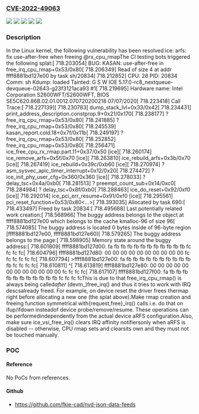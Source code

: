 ### [CVE-2022-49063](https://cve.mitre.org/cgi-bin/cvename.cgi?name=CVE-2022-49063)
![](https://img.shields.io/static/v1?label=Product&message=Linux&color=blue)
![](https://img.shields.io/static/v1?label=Version&message=&color=brightgreen)
![](https://img.shields.io/static/v1?label=Version&message=28bf26724fdb0e02267d19e280d6717ee810a10d%20&color=brightgreen)
![](https://img.shields.io/static/v1?label=Version&message=5.8%20&color=brightgreen)
![](https://img.shields.io/static/v1?label=Vulnerability&message=n%2Fa&color=blue)

### Description

In the Linux kernel, the following vulnerability has been resolved:ice: arfs: fix use-after-free when freeing @rx_cpu_rmapThe CI testing bots triggered the following splat:[  718.203054] BUG: KASAN: use-after-free in free_irq_cpu_rmap+0x53/0x80[  718.206349] Read of size 4 at addr ffff8881bd127e00 by task sh/20834[  718.212852] CPU: 28 PID: 20834 Comm: sh Kdump: loaded Tainted: G S      W IOE     5.17.0-rc8_nextqueue-devqueue-02643-g23f3121aca93 #1[  718.219695] Hardware name: Intel Corporation S2600WFT/S2600WFT, BIOS SE5C620.86B.02.01.0012.070720200218 07/07/2020[  718.223418] Call Trace:[  718.227139][  718.230783]  dump_stack_lvl+0x33/0x42[  718.234431]  print_address_description.constprop.9+0x21/0x170[  718.238177]  ? free_irq_cpu_rmap+0x53/0x80[  718.241885]  ? free_irq_cpu_rmap+0x53/0x80[  718.245539]  kasan_report.cold.18+0x7f/0x11b[  718.249197]  ? free_irq_cpu_rmap+0x53/0x80[  718.252852]  free_irq_cpu_rmap+0x53/0x80[  718.256471]  ice_free_cpu_rx_rmap.part.11+0x37/0x50 [ice][  718.260174]  ice_remove_arfs+0x5f/0x70 [ice][  718.263810]  ice_rebuild_arfs+0x3b/0x70 [ice][  718.267419]  ice_rebuild+0x39c/0xb60 [ice][  718.270974]  ? asm_sysvec_apic_timer_interrupt+0x12/0x20[  718.274472]  ? ice_init_phy_user_cfg+0x360/0x360 [ice][  718.278033]  ? delay_tsc+0x4a/0xb0[  718.281513]  ? preempt_count_sub+0x14/0xc0[  718.284984]  ? delay_tsc+0x8f/0xb0[  718.288463]  ice_do_reset+0x92/0xf0 [ice][  718.292014]  ice_pci_err_resume+0x91/0xf0 [ice][  718.295561]  pci_reset_function+0x53/0x80<...>[  718.393035] Allocated by task 690:[  718.433497] Freed by task 20834:[  718.495688] Last potentially related work creation:[  718.568966] The buggy address belongs to the object at ffff8881bd127e00                which belongs to the cache kmalloc-96 of size 96[  718.574085] The buggy address is located 0 bytes inside of                96-byte region [ffff8881bd127e00, ffff8881bd127e60)[  718.579265] The buggy address belongs to the page:[  718.598905] Memory state around the buggy address:[  718.601809]  ffff8881bd127d00: fa fb fb fb fb fb fb fb fb fb fb fb fc fc fc fc[  718.604796]  ffff8881bd127d80: 00 00 00 00 00 00 00 00 00 00 fc fc fc fc fc fc[  718.607794] >ffff8881bd127e00: fa fb fb fb fb fb fb fb fb fb fb fb fc fc fc fc[  718.610811]                    ^[  718.613819]  ffff8881bd127e80: 00 00 00 00 00 00 00 00 00 00 00 00 fc fc fc fc[  718.617107]  ffff8881bd127f00: fa fb fb fb fb fb fb fb fb fb fb fb fc fc fc fcThis is due to that free_irq_cpu_rmap() is always being called*after* (devm_)free_irq() and thus it tries to work with IRQ descsalready freed. For example, on device reset the driver frees thermap right before allocating a new one (the splat above).Make rmap creation and freeing function symmetrical with{request,free}_irq() calls i.e. do that on ifup/ifdown insteadof device probe/remove/resume. These operations can be performedindependently from the actual device aRFS configuration.Also, make sure ice_vsi_free_irq() clears IRQ affinity notifiersonly when aRFS is disabled -- otherwise, CPU rmap sets and clearsits own and they must not be touched manually.

### POC

#### Reference
No PoCs from references.

#### Github
- https://github.com/fkie-cad/nvd-json-data-feeds

